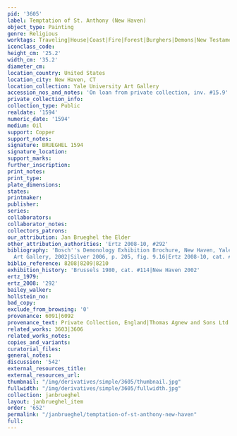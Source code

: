 ```yaml
---
pid: '3605'
label: Temptation of St. Anthony (New Haven)
object_type: Painting
genre: Religious
worktags: Traveling|House|Coast|Fire|Forest|Burghers|Demons|New Testament|Saint
iconclass_code:
height_cm: '25.2'
width_cm: '35.2'
diameter_cm:
location_country: United States
location_city: New Haven, CT
location_collection: Yale University Art Gallery
accession_nos_and_notes: 'On loan from private collection, inv. #15.9'
private_collection_info:
collection_type: Public
realdate: '1594'
numeric_date: '1594'
medium: Oil
support: Copper
support_notes:
signature: BRUEGHEL 1594
signature_location:
support_marks:
further_inscription:
print_notes:
print_type:
plate_dimensions:
states:
printmaker:
publisher:
series:
collaborators:
collaborator_notes:
collectors_patrons:
our_attribution: Jan Brueghel the Elder
other_attribution_authorities: 'Ertz 2008-10, #292'
bibliography: 'Bosch''s Demonology Exhibition Brochure, New Haven, Yale University
  Art Gallery, 2002|Silver 2006, p. 205, fig. 9.16|Ertz 2008-10, cat. #292'
biblio_reference: 8208|8209|8210
exhibition_history: 'Brussels 1980, cat. #114|New Haven 2002'
ertz_1979:
ertz_2008: '292'
bailey_walker:
hollstein_no:
bad_copy:
exclude_from_browsing: '0'
provenance: 6091|6092
provenance_text: Private Collection, England|Thomas Agnew and Sons Ltd., London, 1979
related_works: 3603|3606
related_works_notes:
copies_and_variants:
curatorial_files:
general_notes:
discussion: '542'
external_resources_title:
external_resources_url:
thumbnail: "/img/derivatives/simple/3605/thumbnail.jpg"
fullwidth: "/img/derivatives/simple/3605/fullwidth.jpg"
collection: janbrueghel
layout: janbrueghel_item
order: '652'
permalink: "/janbrueghel/temptation-of-st-anthony-new-haven"
full:
---
```

